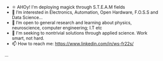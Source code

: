 - ⚛ AHOy! I'm deploying magick through S.T.E.A.M fields
- 👀 I’m interested in Electronics, Automation, Open Hardware, F.O.S.S and Data Science...
- 🌱 I’m open to general research and learning about physics, neuroscience, computer engineering; I.T etc
- 💞️ I'm seeking to nontrivial solutions through applied science. Work smart, not hard.
- 📫 How to reach me: https://www.linkedin.com/in/ws-fr22s/





...




<!---
073145/073145 is a ✨ special ✨ repository because its `README.md` (this file) appears on your GitHub profile.
You can click the Preview link to take a look at your changes.
--->
